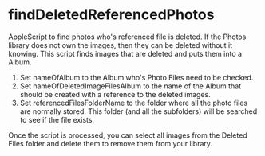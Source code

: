# findDeletedReferencedPhotos
AppleScript to find photos who's referenced file is deleted. If the Photos library does not own the images, then they can be deleted without it knowing. This script finds images that are deleted and puts them into a Album.

1. Set nameOfAlbum to the Album who's Photo Files need to be checked.
2. Set nameOfDeletedImageFilesAlbum to the name of the Album that should be created with a reference to the deleted images.
3. Set referencedFilesFolderName to the folder where all the photo files are normally stored. This folder (and all the subfolders) will be searched to see if the file exists.

Once the script is processed, you can select all images from the Deleted Files folder and delete them to remove them from your library. 
